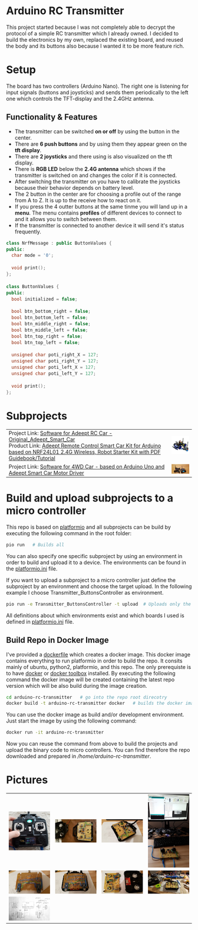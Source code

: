 # Arduino RC Transmitter

This project started because I was not completely able to decrypt the protocol of a simple RC transmitter which I already owned. I decided to build the electronics by my own, replaced the existing board, and reused the body and its buttons also because I wanted it to be more feature rich.

# Setup
The board has two controllers (Arduino Nano). The right one is listening for input signals (buttons and joysticks) and sends them periodically to the left one which controls the TFT-display and the 2.4GHz antenna.

## Functionality & Features
* The transmitter can be switched **on or off** by using the button in the center.
* There are **6 push buttons** and by using them they appear green on the **tft display**.
* There are **2 joysticks** and there using is also visualized on the tft display.
* There is **RGB LED** below the **2.4G antenna** which shows if the transmitter is switched on and changes the color if it is connected.
* After switching the transmitter on you have to calibrate the joysticks because their behavior depends on battery level.
* The 2 button in the center are for choosing a profile out of the range from A to Z. It is up to the receive how to react on it.
* If you press the 4 outter buttons at the same tinme you will land up in a **menu**. The menu contains **profiles** of different devices to connect to and it allows you to switch between them.  
* If the transmitter is connected to another device it will send it's status frequently. 
```c++
class NrfMessage : public ButtonValues {
public:
  char mode = '0';

  void print();
};

class ButtonValues {
public:
  bool initialized = false;

  bool btn_bottom_right = false;
  bool btn_bottom_left = false;
  bool btn_middle_right = false;
  bool btn_middle_left = false;
  bool btn_top_right = false;
  bool btn_top_left = false;

  unsigned char poti_right_X = 127;
  unsigned char poti_right_Y = 127;
  unsigned char poti_left_X = 127;
  unsigned char poti_left_Y = 127;

  void print();
};
```

# Subprojects
<table>
  <tr><td>
    Project Link: <a href="projects/Original_Adeept_Smart_Car">Software for Adeept RC Car - Original_Adeept_Smart_Car</a> <br />
    Product Link: <a href="http://www.adeept.com/adeept-remote-control-smart-car-kit-for-arduino-based-on-nrf24l01-24g-wireless-robot-starter-kit-with-pdf-guidebook-tutorial_p0025_s0020.html">Adeept Remote Control Smart Car Kit for Arduino based on NRF24L01 2.4G Wireless, Robot Starter Kit with PDF Guidebook/Tutorial</a>
  </td>
  <td><img src="projects/Original_Adeept_Smart_Car/pics/0a53ef6784.jpg" width="150"/></td>
</tr>
  
<tr><td>
Project Link: <a href="projects/4WD_RC_Car_AddeptDriverBoard">Software for 4WD Car - based on Arduino Uno and Adeept Smart Car Motor Driver</a>
  </td>
  <td><img src="projects/4WD_RC_Car_AddeptDriverBoard/pics/20181220_181335.jpg" width="150"/></td>
</td></tr>
  
</table>

# Build and upload subprojects to a micro controller
This repo is based on [platformio](http://docs.platformio.org) and all subprojects can be build by executing the following command in the root folder:

```bash
pio run   # Builds all
```

You can also specify one specific subproject by using an environment in order to build and upload it to a device. The environments can be found in the [platformio.ini](platformio.ini) file.

If you want to upload a subproject to a micro controller just define the subproject by an environment and choose the target upload. In the following example I choose Transmitter_ButtonsController as environment. 
```bash
pio run -e Transmitter_ButtonsController -t upload  # Uploads only the subproject Transmitter_ButtonsController
```

All definitions about which environments exist and which boards I used is defined in [platformio.ini](platformio.ini) file.

## Build Repo in Docker Image
I've provided a [dockerfile](docker/Dockerfile) which creates a docker image. This docker image contains everything to run platformio in order to build the repo. It consits mainly of ubuntu, python2, platformio, and this repo. The only prerequiste is to have [docker](https://www.docker.com/get-started) or [docker toolbox](https://docs.docker.com/v17.12/toolbox/) installed. By executing the following command the docker image will be created containing the latest repo version which will be also build during the image creation.

```bash
cd arduino-rc-transmitter   # go into the repo root direcotry
docker build -t arduino-rc-transmitter docker   # builds the docker image
```

You can use the docker image as build and/or development environment. Just start the image by using the following command:

```bash
docker run -it arduino-rc-transmitter
```

Now you can reuse the command from above to build the projects and upload the binary code to micro controllers. You can find therefore the repo downloaded and prepared in */home/arduino-rc-transmitter*.

# Pictures
<table><tr>
  <td><img src="pics/20180218_134300.jpg" width="150"/></td>
  <td><img src="pics/20180211_222924.jpg" width="150"/></td>
  <td><img src="pics/20180211_224645.jpg" width="150"/></td>
  <td><img src="pics/20180203_153620.jpg" width="150"/></td>
</tr><tr>
  <td><img src="pics/20180211_224707.jpg" width="150"/></td>
  <td><img src="pics/20180213_222834.jpg" width="150"/></td>
  <td><img src="pics/20180213_222848.jpg" width="150"/></td>
  <td><img src="pics/20180128_221520.jpg" width="150"/></td>
</tr><tr>
  <td><img src="pics/schema.jpg" width="150"/></td>
</tr></table>
